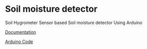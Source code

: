 # Soil moisture detector

Soil Hygrometer Sensor based Soil moisture detector Using Arduino 

[Documentation](doc/Soil-Moisture-Detection-Device-Using-Arduino.pdf)

[Arduino Code ](code/soil-moister-detector.ino)
